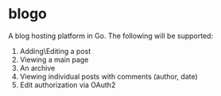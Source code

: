 blogo
=====

A blog hosting platform in Go. The following will be supported:

1. Adding\Editing a post
2. Viewing a main page
3. An archive
4. Viewing individual posts with comments (author, date)
5. Edit authorization via OAuth2
